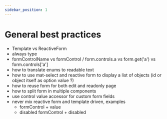 ```yaml
---
sidebar_position: 1
---
```

# General best practices

- Template vs ReactiveForm
- always type
- formControlName vs formControl / form.controls.a vs form.get('a') vs form.controls['a']
- how to translate enums to readable text
- how to use mat-select and reactive form to display a list of objects (id or object itself as option value ?)
- how to reuse form for both edit and readonly page
- how to split form in multiple components
- use control value accessor for custom form fields
- never mix reactive form and template driven, examples
    - formControl + value
    - disabled formControl + disabled 